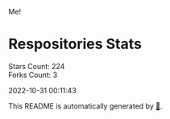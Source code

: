 Me!

# Respositories Stats
Stars Count: 224  
Forks Count: 3

2022-10-31 00:11:43  

This README is automatically generated by [🐰](https://github.com/rnitta/rnitta).
